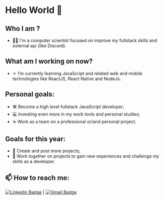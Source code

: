 # Hello World 👋

## Who I am ?
- :man_technologist: I'm a computer scientist focused on improve my fullstack skills and external api (like Discord).

## What am I working on now?
- :atom_symbol: I’m currently learning JavaScript and related web and mobile technologies like ReactJS, React Native and NodeJs.

## Personal goals:
- :hammer_and_wrench: Become a high level fullstack JavaScript developer;
- :computer: Investing even more in my work tools and personal studies;
- :coffee: Work as a team on a professional or/and personal project.


## Goals for this year:
- :memo: Create and post more projects;
- :busts_in_silhouette: Work together on projects to gain new experiences and challenge my skills as a developer.


## 📫 How to reach me:
[![Linkedin Badge](https://img.shields.io/badge/-Mano%20Max-blue?style=flat-square&logo=Linkedin&logoColor=white&link=https://www.linkedin.com/in/manomax/)](https://www.linkedin.com/in/manomax/) 
| [![Gmail Badge](https://img.shields.io/badge/-gabrielmaxcontato@gmail.com-c14438?style=flat-square&logo=Gmail&logoColor=white&link=mailto:gabrielmaxcontato@gmail.com)](mailto:gabrielmaxcontato@gmail.com)


<!--
**ManoMax/ManoMax** is a ✨ _special_ ✨ repository because its `README.md` (this file) appears on your GitHub profile.

Here are some ideas to get you started:

- 🔭 I’m currently working on ...
- 🌱 I’m currently learning ...
- 👯 I’m looking to collaborate on ...
- 🤔 I’m looking for help with ...
- 💬 Ask me about ...
- 📫 How to reach me: ...
- 😄 Pronouns: ...
- ⚡ Fun fact: ...
-->
